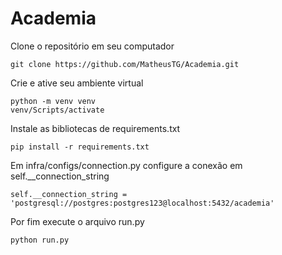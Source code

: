 # Academia

Clone o repositório em seu computador
```
git clone https://github.com/MatheusTG/Academia.git
```

Crie e ative seu ambiente virtual
```
python -m venv venv
venv/Scripts/activate
```

Instale as bibliotecas de requirements.txt
```
pip install -r requirements.txt
```

Em infra/configs/connection.py configure a conexão em self.__connection_string
```
self.__connection_string = 'postgresql://postgres:postgres123@localhost:5432/academia'
```

Por fim execute o arquivo run.py
```
python run.py
```

